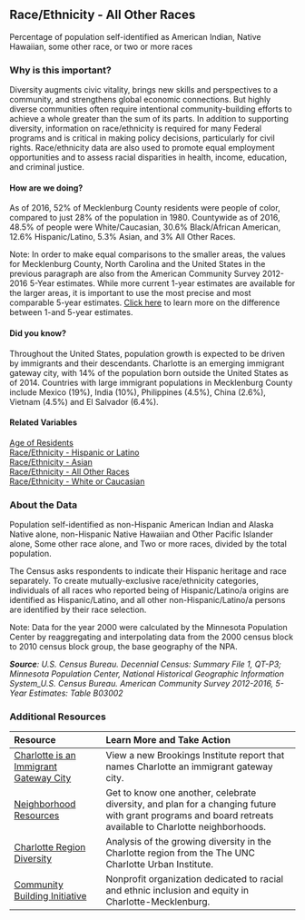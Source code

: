 ## Race/Ethnicity - All Other Races
Percentage of population self-identified as American Indian, Native Hawaiian, some other race, or two or more races

### Why is this important?
Diversity augments civic vitality, brings new skills and perspectives to a community, and strengthens global economic connections. But highly diverse communities often require intentional community-building efforts to achieve a whole greater than the sum of its parts. In addition to supporting diversity, information on race/ethnicity is required for many Federal programs and is critical in making policy decisions, particularly for civil rights. Race/ethnicity data are also used to promote equal employment opportunities and to assess racial disparities in health, income, education, and criminal justice.

#### How are we doing?
As of 2016, 52% of Mecklenburg County residents were people of color, compared to just 28% of the population in 1980. Countywide as of 2016, 48.5% of people were White/Caucasian, 30.6% Black/African American, 12.6% Hispanic/Latino, 5.3% Asian, and 3% All Other Races.

Note: In order to make equal comparisons to the smaller areas, the values for Mecklenburg County, North Carolina and the United States in the previous paragraph are also from the American Community Survey 2012-2016 5-Year estimates. While more current 1-year estimates are available for the larger areas, it is important to use the most precise and most comparable 5-year estimates. [Click here]( http://www.census.gov/programs-surveys/acs/guidance/estimates.html/) to learn more on the difference between 1-and 5-year estimates.

#### Did you know?
Throughout the United States, population growth is expected to be driven by immigrants and their descendants. Charlotte is an emerging immigrant gateway city, with 14% of the population born outside the United States as of 2014. Countries with large immigrant populations in Mecklenburg County include Mexico (19%), India (10%), Philippines (4.5%), China (2.6%), Vietnam (4.5%) and El Salvador (6.4%). 

#### Related Variables
<a href="javascript:void(0)" onclick="model.metricId = 'm2'">Age of Residents</a>  
<a href="javascript:void(0)" onclick="model.metricId = 'm18'">Race/Ethnicity - Hispanic or Latino</a>  
<a href="javascript:void(0)" onclick="model.metricId = 'm16'">Race/Ethnicity - Asian</a>  
<a href="javascript:void(0)" onclick="model.metricId = 'm17'">Race/Ethnicity - All Other Races</a>  
<a href="javascript:void(0)" onclick="model.metricId = 'm14'">Race/Ethnicity - White or Caucasian</a>  

### About the Data
Population self-identified as non-Hispanic American Indian and Alaska Native alone, non-Hispanic Native Hawaiian and Other Pacific Islander alone, Some other race alone, and Two or more races, divided by the total population. 

The Census asks respondents to indicate their Hispanic heritage and race separately. To create mutually-exclusive race/ethnicity categories, individuals of all races who reported being of Hispanic/Latino/a origins are identified as Hispanic/Latino, and all other non-Hispanic/Latino/a persons are identified by their race selection. 

Note: Data for the year 2000 were calculated by the Minnesota Population Center by reaggregating and interpolating data from the 2000 census block to 2010 census block group, the base geography of the NPA.

_**Source**: U.S. Census Bureau. Decennial Census: Summary File 1, QT-P3; Minnesota Population Center, National Historical Geographic Information System_U.S. Census Bureau. American Community Survey <span tabindex="1000" class="meta-definition" data-toggle="popover" data-title="Why 2012-2016 not 2016?" data-content="Data labeled 2012-2016 describe average conditions reported through the American Community Survey (ACS) during the period of January 2012 through December 2016. The Census collects ACS data from only a small sample of households every month. For reliable small-area estimates, the Census compiles five years of ACS data, which are used in the Quality of Life Explorer.">2012-2016</span>, 5-Year Estimates: Table B03002_

### Additional Resources
|Resource | Learn More and Take Action | 
|:--- | :--- |
|[Charlotte is an Immigrant Gateway City](http://www.brookings.edu/research/papers/2015/12/01-metropolitan-immigrant-gateways-revisited-singer)| View a new Brookings Institute report that names Charlotte an immigrant gateway city.
|[Neighborhood Resources](http://charlottenc.gov/HNS/CE/CommunityInfo/Pages/default.aspx)|Get to know one another, celebrate diversity, and plan for a changing future with grant programs and board retreats available to Charlotte neighborhoods.
|[Charlotte Region Diversity](https://ui.uncc.edu/story/latino-population-nc-sc-charlotte-region-acs)|Analysis of the growing diversity in the Charlotte region from the The UNC Charlotte Urban Institute.
|[Community Building Initiative](http://cbicharlotte.org/)|Nonprofit organization dedicated to racial and ethnic inclusion and equity in Charlotte-Mecklenburg.